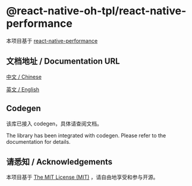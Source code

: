 # @react-native-oh-tpl/react-native-performance

本项目基于 [react-native-performance](https://github.com/react-native-oh-library/react-native-performance)

## 文档地址 / Documentation URL 

[中文 / Chinese](https://gitee.com/react-native-oh-library/usage-docs/blob/master/zh-cn/react-native-performance.md)

[英文 / English](https://gitee.com/react-native-oh-library/usage-docs/blob/master/zh-en/react-native-performance.md)

## Codegen

该库已接入 codegen，具体请查阅文档。

The library has been integrated with codegen. Please refer to the documentation for details.

## 请悉知 / Acknowledgements

本项目基于 [The MIT License (MIT)](https://github.com/oblador/react-native-performance/blob/master/LICENSE) ，请自由地享受和参与开源。

